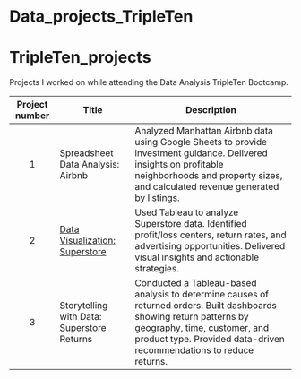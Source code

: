 # Data_projects_TripleTen
# TripleTen_projects
Projects I worked on while attending the Data Analysis TripleTen Bootcamp.


| Project number | Title | Description |
| :-----------: | ----------- |----------- |
| 1 | Spreadsheet Data Analysis: Airbnb	| Analyzed Manhattan Airbnb data using Google Sheets to provide investment guidance. Delivered insights on profitable neighborhoods and property sizes, and calculated revenue generated by listings. |
| 2 | [Data Visualization: Superstore](https://github.com/zarina-perez/TripleTen_projects/tree/main/02-EDA_project) | Used Tableau to analyze Superstore data. Identified profit/loss centers, return rates, and advertising opportunities. Delivered visual insights and actionable strategies. |
| 3 | Storytelling with Data: Superstore Returns | Conducted a Tableau-based analysis to determine causes of returned orders. Built dashboards showing return patterns by geography, time, customer, and product type. Provided data-driven recommendations to reduce returns. |
